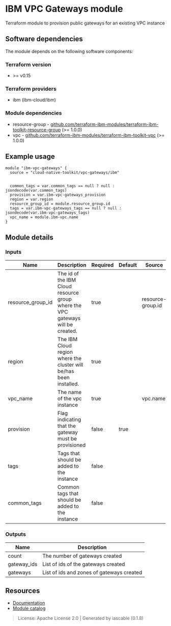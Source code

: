 # IBM VPC Gateways module

Terraform module to provision public gateways for an existing VPC instance


## Software dependencies

The module depends on the following software components:

### Terraform version

- \>= v0.15

### Terraform providers


- ibm (ibm-cloud/ibm)

### Module dependencies


- resource-group - [github.com/terraform-ibm-modules/terraform-ibm-toolkit-resource-group](https://github.com/terraform-ibm-modules/terraform-ibm-toolkit-resource-group) (>= 1.0.0)
- vpc - [github.com/terraform-ibm-modules/terraform-ibm-toolkit-vpc](https://github.com/terraform-ibm-modules/terraform-ibm-toolkit-vpc) (>= 1.0.0)

## Example usage

```hcl
module "ibm-vpc-gateways" {
  source = "cloud-native-toolkit/vpc-gateways/ibm"


  common_tags = var.common_tags == null ? null : jsondecode(var.common_tags)
  provision = var.ibm-vpc-gateways_provision
  region = var.region
  resource_group_id = module.resource_group.id
  tags = var.ibm-vpc-gateways_tags == null ? null : jsondecode(var.ibm-vpc-gateways_tags)
  vpc_name = module.ibm-vpc.name
}

```

## Module details

### Inputs

| Name | Description | Required | Default | Source |
|------|-------------|---------|----------|--------|
| resource_group_id | The id of the IBM Cloud resource group where the VPC gateways will be created. | true |  | resource-group.id |
| region | The IBM Cloud region where the cluster will be/has been installed. | true |  |  |
| vpc_name | The name of the vpc instance | true |  | vpc.name |
| provision | Flag indicating that the gateway must be provisioned | false | true |  |
| tags | Tags that should be added to the instance | false |  |  |
| common_tags | Common tags that should be added to the instance | false |  |  |

### Outputs

| Name | Description |
|------|-------------|
| count | The number of gateways created |
| gateway_ids | List of ids of the gateways created |
| gateways | List of ids and zones of gateways created |

## Resources

- [Documentation](https://operate.cloudnativetoolkit.dev)
- [Module catalog](https://modules.cloudnativetoolkit.dev)

> License: Apache License 2.0 | Generated by iascable (0.1.8)
